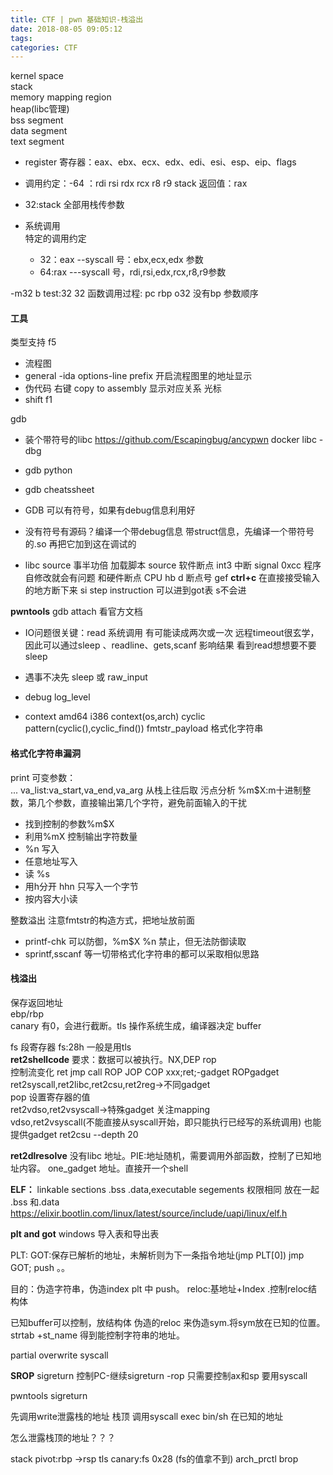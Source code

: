 ```yaml
---
title: CTF | pwn 基础知识-栈溢出
date: 2018-08-05 09:05:12
tags:
categories: CTF
---
```



kernel space  
stack  
memory mapping region  
heap(libc管理)  
bss segment  
data segment  
text segment  

- register 寄存器：eax、ebx、ecx、edx、edi、esi、esp、eip、flags
- 调用约定：-64 ：rdi rsi rdx rcx r8 r9 stack 返回值：rax
- 32:stack 全部用栈传参数

- 系统调用   
特定的调用约定
  - 32：eax --syscall 号：ebx,ecx,edx 参数
  - 64:rax ---syscall 号，rdi,rsi,edx,rcx,r8,r9参数

-m32 
b test:32
32 函数调用过程:
pc rbp 
o32 没有bp
参数顺序

#### 工具
类型支持 
f5
- 流程图
- general -ida options-line prefix 开启流程图里的地址显示
- 伪代码 右键 copy to assembly 显示对应关系 光标
- shift f1

gdb 
- 装个带符号的libc
https://github.com/Escapingbug/ancypwn docker
libc -dbg

- gdb python 
- gdb cheatssheet
- GDB 可以有符号，如果有debug信息利用好
- 没有符号有源码？编译一个带debug信息 带struct信息，先编译一个带符号的.so 再把它加到这在调试的
- libc source 事半功倍
加载脚本 source
软件断点 int3 中断 signal 0xcc  程序自修改就会有问题 
和硬件断点 CPU  hb
d 断点号 
gef **ctrl+c** 在直接接受输入的地方断下来
si step instruction 可以进到got表 s不会进



**pwntools**
gdb attach
看官方文档
- IO问题很关键：read 系统调用 有可能读成两次或一次 远程timeout很玄学，因此可以通过sleep 、readline、gets,scanf 影响结果
看到read想想要不要sleep

- 遇事不决先 sleep 或 raw_input
- debug log_level 
- context
amd64 i386
context(os,arch)
cyclic pattern(cyclic(),cyclic_find())
fmtstr_payload 格式化字符串

#### 格式化字符串漏洞
print
可变参数：  
...
va_list:va_start,va_end,va_arg
从栈上往后取
污点分析
%m$X:m十进制整数，第几个参数，直接输出第几个字符，避免前面输入的干扰
- 找到控制的参数%m$X
- 利用%mX 控制输出字符数量
- %n 写入
- 任意地址写入
- 读 %s
- 用h分开 hhn 只写入一个字节
- 按内容大小读

整数溢出
注意fmtstr的构造方式，把地址放前面
- printf-chk 可以防御，%m$X %n 禁止，但无法防御读取
- sprintf,sscanf 等一切带格式化字符串的都可以采取相似思路

#### 栈溢出
保存返回地址  
ebp/rbp  
canary 有0，会进行截断。tls 操作系统生成，编译器决定
buffer  

fs 段寄存器 fs:28h 一般是用tls   
**ret2shellcode**
要求：数据可以被执行。NX,DEP
rop  
控制流变化 ret jmp call
  ROP JOP COP
xxx;ret;-gadget
ROPgadget
ret2syscall,ret2libc,ret2csu,ret2reg->不同gadget   
pop 设置寄存器的值  
ret2vdso,ret2vsyscall->特殊gadget 关注mapping  
vdso,ret2vsyscall(不能直接从syscall开始，即只能执行已经写的系统调用) 也能提供gadget 
ret2csu  --depth 20

**ret2dlresolve**
没有libc 地址。PIE:地址随机，需要调用外部函数，控制了已知地址内容。
one_gadget 地址。直接开一个shell

**ELF：**
linkable sections .bss .data,executable  segements 
权限相同 放在一起 .bss 和.data
https://elixir.bootlin.com/linux/latest/source/include/uapi/linux/elf.h

**plt and got**
windows 导入表和导出表  

PLT:
GOT:保存已解析的地址，未解析则为下一条指令地址(jmp PLT[0])
jmp GOT; push 。。

目的：伪造字符串，伪造index plt 中 push。
reloc:基地址+Index .控制reloc结构体

已知buffer可以控制，放结构体 
伪造的reloc 来伪造sym.将sym放在已知的位置。strtab +st_name 得到能控制字符串的地址。

partial overwrite syscall 

**SROP**
sigreturn 
控制PC-继续sigreturn -rop
只需要控制ax和sp
要用syscall

pwntools sigreturn 

先调用write泄露栈的地址
栈顶
调用syscall exec bin/sh 在已知的地址


怎么泄露栈顶的地址？？？

stack pivot:rbp ->rsp 
tls
canary:fs 0x28 (fs的值拿不到)
arch_prctl brop

